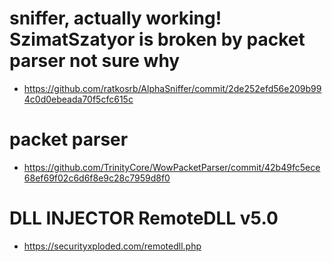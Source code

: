 # sniffer, actually working! SzimatSzatyor is broken by packet parser not sure why
- https://github.com/ratkosrb/AlphaSniffer/commit/2de252efd56e209b994c0d0ebeada70f5cfc615c

# packet parser

- https://github.com/TrinityCore/WowPacketParser/commit/42b49fc5ece68ef69f02c6d6f8e9c28c7959d8f0

# DLL INJECTOR RemoteDLL v5.0

- https://securityxploded.com/remotedll.php